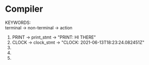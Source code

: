# Compiler

KEYWORDS:</br>
terminal -> non-terminal -> action</br>
1) PRINT ->  print_stmt -> "PRINT: HI THERE"</br>
2) CLOCK ->  clock_stmt -> "CLOCK: 2021-06-13T18:23:24.082451Z"</br>
3) </br>
4) </br>
5) </br>
